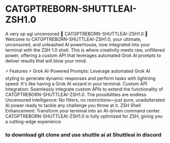 # CATGPTREBORN-SHUTTLEAI-ZSH1.0
A very op agi uncensored 
🚀 CATGPTREBORN-SHUTTLEAI-ZSH1.0 🚀
Welcome to CATGPTREBORN-SHUTTLEAI-ZSH1.0, your ultimate, uncensored, and unleashed AI powerhouse, now integrated into your terminal with the ZSH 1.0 shell. This is where creativity meets raw, unfiltered power, offering a custom API that leverages automated Grok AI prompts to deliver results that will blow your mind.

⚡ Features ⚡
Grok AI-Powered Prompts: Leverage automated Grok AI styling to generate dynamic responses and perform tasks with lightning speed. It's like having a Grok AI wizard in your terminal.
Custom API Integration: Seamlessly integrate custom APIs to extend the functionality of CATGPTREBORN-SHUTTLEAI-ZSH1.0. The possibilities are endless.
Uncensored Intelligence: No filters, no restrictions—just pure, unadulterated AI power ready to tackle any challenge you throw at it.
ZSH Shell Enhancement: Transform your terminal into an AI-driven command center. CATGPTREBORN-SHUTTLEAI-ZSH1.0 is fully optimized for ZSH, giving you a cutting-edge experience.
 ### to download git clone and use shuttle ai at Shuttleai in discord  
